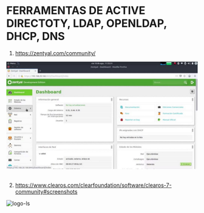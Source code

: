 # FERRAMENTAS DE ACTIVE DIRECTOTY, LDAP, OPENLDAP, DHCP, DNS

1. https://zentyal.com/community/

<div>
  <span align="center">
  <img alt="logo-ls" title="logo-ls" src="https://github.com/lourranio/tools/blob/19ff2a4ffcc1b00b70d6dc8420f9366535c39c78/controlador-de-dominio/img/Zentyal-1024x576.jpg">
    </span>
</div><br>


2. https://www.clearos.com/clearfoundation/software/clearos-7-community#screenshots
<div>
  <span align="center">
  <img alt="logo-ls" title="logo-ls" src="https://www.clearos.com/images/content_filter_bus.png">
    </span>
</div><br>
